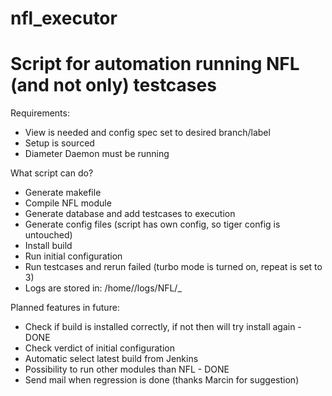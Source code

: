# nfl_executor
# Script for automation running NFL (and not only) testcases


Requirements:
-	View is needed and config spec set to desired branch/label
-	Setup is sourced
-	Diameter Daemon must be running

What script can do?
-	Generate makefile
-	Compile NFL module
-	Generate database and add testcases to execution
-	Generate config files (script has own config, so tiger config is untouched)
-	Install build
-	Run initial configuration
-	Run testcases and rerun failed (turbo mode is turned on, repeat is set to 3)
-	Logs are stored in: /home/<signum>/logs/NFL/<date>_<time>

Planned features in future:
-	Check if build is installed correctly, if not then will try install again - DONE
-	Check verdict of initial configuration
-	Automatic select latest build from Jenkins
-	Possibility to run other modules than NFL - DONE
-	Send mail when regression is done (thanks Marcin for suggestion)

